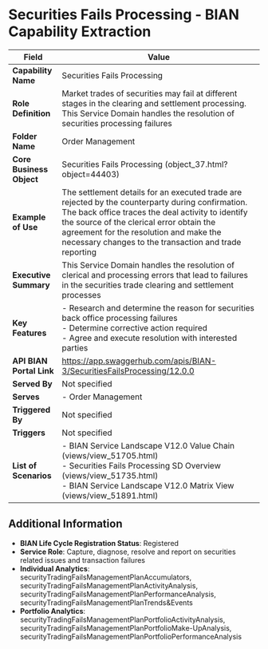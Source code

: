 # Securities Fails Processing - BIAN Capability Extraction

| Field | Value |
|-------|-------|
| **Capability Name** | Securities Fails Processing |
| **Role Definition** | Market trades of securities may fail at different stages in the clearing and settlement processing. This Service Domain handles the resolution of securities processing failures |
| **Folder Name** | Order Management |
| **Core Business Object** | Securities Fails Processing (object_37.html?object=44403) |
| **Example of Use** | The settlement details for an executed trade are rejected by the counterparty during confirmation. The back office traces the deal activity to identify the source of the clerical error obtain the agreement for the resolution and make the necessary changes to the transaction and trade reporting |
| **Executive Summary** | This Service Domain handles the resolution of clerical and processing errors that lead to failures in the securities trade clearing and settlement processes |
| **Key Features** | - Research and determine the reason for securities back office processing failures<br>- Determine corrective action required<br>- Agree and execute resolution with interested parties |
| **API BIAN Portal Link** | https://app.swaggerhub.com/apis/BIAN-3/SecuritiesFailsProcessing/12.0.0 |
| **Served By** | Not specified |
| **Serves** | - Order Management |
| **Triggered By** | Not specified |
| **Triggers** | Not specified |
| **List of Scenarios** | - BIAN Service Landscape V12.0 Value Chain (views/view_51705.html)<br>- Securities Fails Processing SD Overview (views/view_51735.html)<br>- BIAN Service Landscape V12.0 Matrix View (views/view_51891.html) |

## Additional Information

- **BIAN Life Cycle Registration Status**: Registered
- **Service Role**: Capture, diagnose, resolve and report on securities related issues and transaction failures
- **Individual Analytics**: securityTradingFailsManagementPlanAccumulators, securityTradingFailsManagementPlanActivityAnalysis, securityTradingFailsManagementPlanPerformanceAnalysis, securityTradingFailsManagementPlanTrends&Events
- **Portfolio Analytics**: securityTradingFailsManagementPlanPortfolioActivityAnalysis, securityTradingFailsManagementPlanPortfolioMake-UpAnalysis, securityTradingFailsManagementPlanPortfolioPerformanceAnalysis
